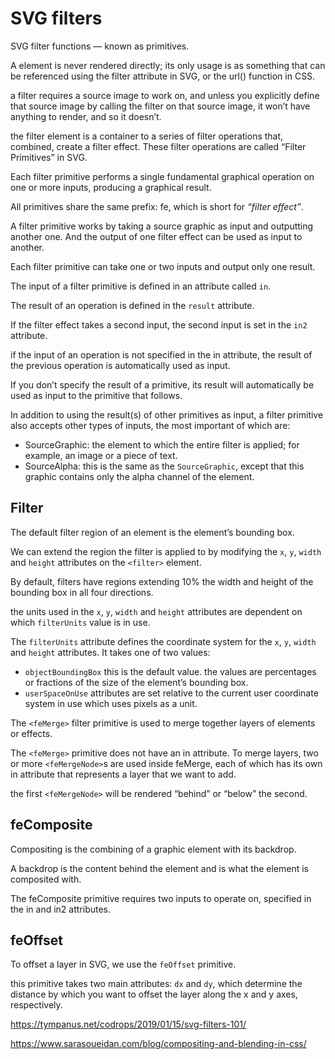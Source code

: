 # SVG filters

SVG filter functions — known as primitives.

A <filter> element is never rendered directly; its only usage is as something that can be referenced using the filter attribute in SVG, or the url() function in CSS.

a filter requires a source image to work on, and unless you explicitly define that source image by calling the filter on that source image, it won’t have anything to render, and so it doesn’t.

the filter element is a container to a series of filter operations that, combined, create a filter effect. These filter operations are called “Filter Primitives” in SVG.

Each filter primitive performs a single fundamental graphical operation on one or more inputs, producing a graphical result.

All primitives share the same prefix: fe, which is short for _“filter effect”_.

A filter primitive works by taking a source graphic as input and outputting another one.
And the output of one filter effect can be used as input to another.

Each filter primitive can take one or two inputs and output only one result.

The input of a filter primitive is defined in an attribute called `in`.

The result of an operation is defined in the `result` attribute.

If the filter effect takes a second input, the second input is set in the `in2` attribute.

if the input of an operation is not specified in the in attribute, the result of the previous operation is automatically used as input.

If you don’t specify the result of a primitive, its result will automatically be used as input to the primitive that follows.

In addition to using the result(s) of other primitives as input, a filter primitive also accepts other types of inputs, the most important of which are:

- SourceGraphic: the element to which the entire filter is applied; for example, an image or a piece of text.
- SourceAlpha: this is the same as the `SourceGraphic`, except that this graphic contains only the alpha channel of the element.

## Filter

The default filter region of an element is the element’s bounding box.

We can extend the region the filter is applied to by modifying the `x`, `y`, `width` and `height` attributes on the `<filter>` element.

By default, filters have regions extending 10% the width and height of the bounding box in all four directions.

the units used in the `x`, `y`, `width` and `height` attributes are dependent on which `filterUnits` value is in use.

The `filterUnits` attribute defines the coordinate system for the `x`, `y`, `width` and `height` attributes. It takes one of two values:

- `objectBoundingBox` this is the default value.  the values are percentages or fractions of the size of the element’s bounding box.
- `userSpaceOnUse` attributes are set relative to the current user coordinate system in use which uses pixels as a unit.

The `<feMerge>` filter primitive is used to merge together layers of elements or effects.

The `<feMerge>` primitive does not have an in attribute. To merge layers, two or more `<feMergeNode>`s are used inside feMerge, each of which has its own in attribute that represents a layer that we want to add.

the first `<feMergeNode>` will be rendered “behind” or “below” the second.

## feComposite

Compositing is the combining of a graphic element with its backdrop.

A backdrop is the content behind the element and is what the element is composited with.

The feComposite primitive requires two inputs to operate on, specified in the in and in2 attributes.


## feOffset

To offset a layer in SVG, we use the `feOffset` primitive.

this primitive takes two main attributes: `dx` and `dy`, which determine the distance by which you want to offset the layer along the x and y axes, respectively.

<https://tympanus.net/codrops/2019/01/15/svg-filters-101/>

<https://www.sarasoueidan.com/blog/compositing-and-blending-in-css/>
